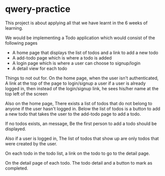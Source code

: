 # qwery-practice

This project is about applying all that we have learnt in the 6 weeks of learning.

We would be implementing a Todo application which would consist of the following pages
* A home page that displays the list of todos and a link to add a new todo
* A add-todo page which is where a todo is added
* A login page which is where a user can choose to signup/login
* A detail view for each todo 

Things to not out for.
On the home page, when the user isn't authenticated, A link at the top of the page to login/signup a user
if a user is already logged in, then instead of the login/signup link, he sees his/her name at the top left of the screen

Also on the home page, There exists a list of todos that do not belong to anyone if the user hasn't logged in. Below the list of todos is a button to add a new todo that takes the user to the add-todo page to add a todo.

If no todos exists, an message, Be the first person to add a todo should be displayed.

Also if a user is logged in, The list of todos that show up are only todos that were created by the user. 

On each todo in the todo list, a link on the todo to go to the detail page.

On the detail page of each todo. The todo detail and a button to mark as completed.

